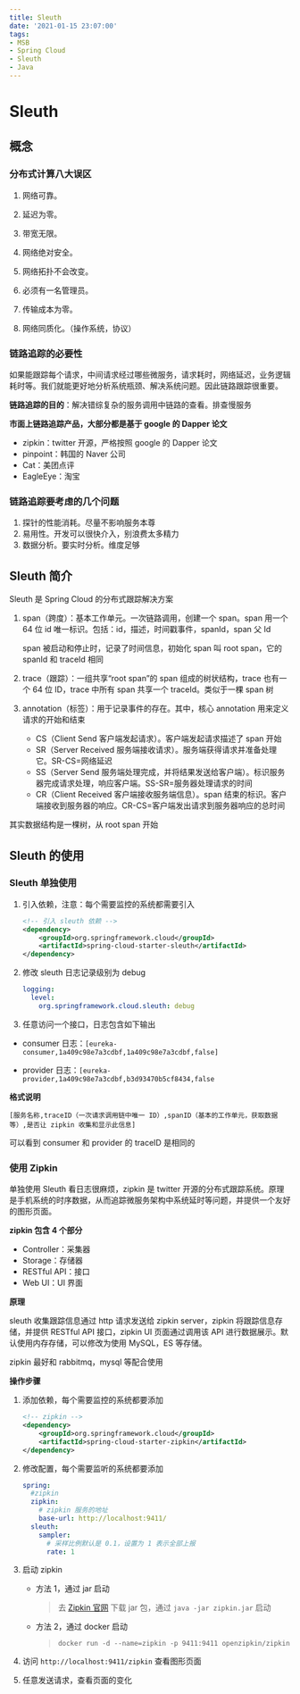 ```yaml
---
title: Sleuth
date: '2021-01-15 23:07:00'
tags:
- MSB
- Spring Cloud
- Sleuth
- Java
---
```

# Sleuth

## 概念

### 分布式计算八大误区

1. 网络可靠。

2. 延迟为零。

3. 带宽无限。

4. 网络绝对安全。

5. 网络拓扑不会改变。

6. 必须有一名管理员。

7. 传输成本为零。

8. 网络同质化。（操作系统，协议）

### 链路追踪的必要性

如果能跟踪每个请求，中间请求经过哪些微服务，请求耗时，网络延迟，业务逻辑耗时等。我们就能更好地分析系统瓶颈、解决系统问题。因此链路跟踪很重要。

**链路追踪的目的**：解决错综复杂的服务调用中链路的查看。排查慢服务

**市面上链路追踪产品，大部分都是基于 google 的 Dapper 论文**

- zipkin：twitter 开源，严格按照 google 的 Dapper 论文
- pinpoint：韩国的 Naver 公司
- Cat：美团点评
- EagleEye：淘宝

### 链路追踪要考虑的几个问题

1. 探针的性能消耗。尽量不影响服务本尊
2. 易用性。开发可以很快介入，别浪费太多精力
3. 数据分析。要实时分析。维度足够

## Sleuth 简介

Sleuth 是 Spring Cloud 的分布式跟踪解决方案

1. span（跨度）：基本工作单元。一次链路调用，创建一个 span。span 用一个 64 位 id 唯一标识。包括：id，描述，时间戳事件，spanId，span 父 Id

   span 被启动和停止时，记录了时间信息，初始化 span 叫 root span，它的 spanId 和 traceId 相同

2. trace（跟踪）：一组共享“root span”的 span 组成的树状结构，trace 也有一个 64 位 ID，trace 中所有 span 共享一个 traceId。类似于一棵 span 树

3. annotation（标签）：用于记录事件的存在。其中，核心 annotation 用来定义请求的开始和结束

   - CS（Client Send 客户端发起请求）。客户端发起请求描述了 span 开始
   - SR（Server Received 服务端接收请求）。服务端获得请求并准备处理它。SR-CS=网络延迟
   - SS（Server Send 服务端处理完成，并将结果发送给客户端）。标识服务器完成请求处理，响应客户端。SS-SR=服务器处理请求的时间
   - CR（Client Received 客户端接收服务端信息）。span 结束的标识。客户端接收到服务器的响应。CR-CS=客户端发出请求到服务器响应的总时间

其实数据结构是一棵树，从 root span 开始

## Sleuth 的使用

### Sleuth 单独使用

1. 引入依赖，注意：每个需要监控的系统都需要引入

   ```xml
   <!-- 引入 sleuth 依赖 -->
   <dependency>
       <groupId>org.springframework.cloud</groupId>
       <artifactId>spring-cloud-starter-sleuth</artifactId>
   </dependency>
   ```

2. 修改 sleuth 日志记录级别为 debug

   ```yaml
   logging:
     level:
       org.springframework.cloud.sleuth: debug
   ```

3. 任意访问一个接口，日志包含如下输出

- consumer 日志：`[eureka-consumer,1a409c98e7a3cdbf,1a409c98e7a3cdbf,false]`

- provider 日志：`[eureka-provider,1a409c98e7a3cdbf,b3d93470b5cf8434,false`

**格式说明** 

`[服务名称,traceID（一次请求调用链中唯一 ID）,spanID（基本的工作单元，获取数据等）,是否让 zipkin 收集和显示此信息]`

可以看到 consumer 和 provider 的 traceID 是相同的

### 使用 Zipkin

单独使用 Sleuth 看日志很麻烦，zipkin 是 twitter 开源的分布式跟踪系统。原理是手机系统的时序数据，从而追踪微服务架构中系统延时等问题，并提供一个友好的图形页面。

**zipkin 包含 4 个部分**

- Controller：采集器
- Storage：存储器
- RESTful API：接口
- Web UI：UI 界面

**原理**

sleuth 收集跟踪信息通过 http 请求发送给 zipkin server，zipkin 将跟踪信息存储，并提供 RESTful API 接口，zipkin UI 页面通过调用该 API 进行数据展示。默认使用内存存储，可以修改为使用 MySQL，ES 等存储。

zipkin 最好和 rabbitmq，mysql 等配合使用

**操作步骤**

1. 添加依赖，每个需要监控的系统都要添加

   ```xml
   <!-- zipkin -->
   <dependency>
       <groupId>org.springframework.cloud</groupId>
       <artifactId>spring-cloud-starter-zipkin</artifactId>
   </dependency>
   ```

2. 修改配置，每个需要监听的系统都要添加

   ```yaml
   spring:
     #zipkin
     zipkin:
       # zipkin 服务的地址
       base-url: http://localhost:9411/
     sleuth:
       sampler:
         # 采样比例默认是 0.1，设置为 1 表示全部上报
         rate: 1  
   ```

3. 启动 zipkin

   - 方法 1，通过 jar 启动

     > 去 [Zipkin 官网](https://zipkin.io/) 下载 jar 包，通过 `java -jar zipkin.jar` 启动

   - 方法 2，通过 docker 启动

     > `docker run -d --name=zipkin -p 9411:9411 openzipkin/zipkin`

4. 访问 `http://localhost:9411/zipkin` 查看图形页面

5. 任意发送请求，查看页面的变化

